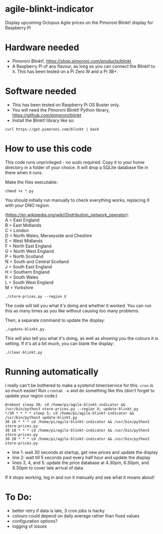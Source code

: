 # agile-blinkt-indicator
Display upcoming Octopus Agile prices on the Pimoroni Blinkt! display for Raspberry Pi

# Hardware needed

- Pimoroni Blinkt!, https://shop.pimoroni.com/products/blinkt
- A Raspberry Pi of any flavour, as long as you can connect the Blinkt! to it. This has been tested on a Pi Zero W and a Pi 3B+.

# Software needed

- This has been tested on Raspberry Pi OS Buster only.
- You will need the Pimoroni Blinkt! Python library, https://github.com/pimoroni/blinkt
- Install the Blinkt! library like so:
```
curl https://get.pimoroni.com/blinkt | bash
```

# How to use this code

This code runs unprivileged - no sudo required. Copy it to your home directory in a folder of your choice. It will drop a SQLite database file in there when it runs.

Make the files executable:

```
chmod +x *.py
```

You should initially run manually to check everything works, replacing X with your DNO region:

(https://en.wikipedia.org/wiki/Distribution_network_operator):  
A = East England  
B = East Midlands  
C = London  
D = North Wales, Merseyside and Cheshire  
E = West Midlands  
F = North East England  
G = North West England  
P = North Scotland  
N = South and Central Scotland  
J = South East England  
H = Southern England  
K = South Wales  
L = South West England  
M = Yorkshire  

```
./store-prices.py --region X
```

The code will tell you what it's doing and whether it worked. You can run this as many times as you like without causing too many problems. 

Then, a separate command to update the display:

```
./update-blinkt.py
```

This will also tell you what it's doing, as well as showing you the colours it is setting.
If it's all a bit much, you can blank the display:

```
./clear-blinkt.py
```

# Running automatically
I really can't be bothered to make a systemd timer/service for this. `cron` is so much easier!
Run `crontab -e` and do something like this (don't forget to update your region code:)

```
@reboot sleep 30; cd /home/pi/agile-blinkt-indicator && /usr/bin/python3 store-prices.py --region X; update-blinkt.py
*/30 * * * * sleep 5; cd /home/pi/agile-blinkt-indicator && /usr/bin/python3 update-blinkt.py
30 16 * * * cd /home/pi/agile-blinkt-indicator && /usr/bin/python3 store-prices.py
30 18 * * * cd /home/pi/agile-blinkt-indicator && /usr/bin/python3 store-prices.py
30 20 * * * cd /home/pi/agile-blinkt-indicator && /usr/bin/python3 store-prices.py
```
- line 1: wait 30 seconds at startup, get new prices and update the display
- line 2: wait till 5 seconds past every half hour and update the display
- lines 3, 4, and 5: update the price database at 4.30pm, 6.30pm, and 8.30pm to cover late arrival of data

If it stops working, log in and run it manually and see what it moans about!

# To Do:

- better retry if data is late, 3 cron jobs is hacky
- colours could depend on daily average rather than fixed values
- configuration options?
- logging of issues
